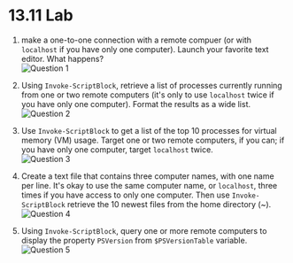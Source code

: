 # 13.11 Lab 

1. make a one-to-one connection with a remote compuer (or with `localhost` if you have only one computer). Launch your favorite text editor. What happens?<br>
![Question 1](https://github.com/johnnyh209/PowerShell-Exercises/assets/33064730/8994ebb7-d4e7-4062-a30d-babbfbd37623)

2. Using `Invoke-ScriptBlock`, retrieve a list of processes currently running from one or two remote computers (it's only to use `localhost` twice if you have only one computer). Format the results as a wide list.<br>
![Question 2](https://github.com/johnnyh209/PowerShell-Exercises/assets/33064730/de457353-b895-448c-9dc4-e15b55c11efe)

3. Use `Invoke-ScriptBlock` to get a list of the top 10 processes for virtual memory (VM) usage. Target one or two remote computers, if you can; if you have only one computer, target `localhost` twice.<br>
![Question 3](https://github.com/johnnyh209/PowerShell-Exercises/assets/33064730/59e71d28-88b5-4783-b029-8205dc77912e)

4. Create a text file that contains three computer names, with one name per line. It's okay to use the same computer name, or `localhost`, three times if you have access to only one computer. Then use `Invoke-ScriptBlock` retrieve the 10 newest files from the home directory (~).<br>
![Question 4](https://github.com/johnnyh209/PowerShell-Exercises/assets/33064730/53d3a528-acdb-44a2-85be-b3b5ab6aed51)

5. Using `Invoke-ScriptBlock`, query one or more remote computers to display the property `PSVersion` from `$PSVersionTable` variable.<br>
![Question 5](https://github.com/johnnyh209/PowerShell-Exercises/assets/33064730/b874ea5e-c23e-4ba1-bf04-b29ca7d4e655)
